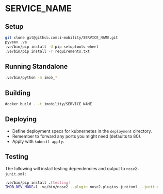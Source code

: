 SERVICE_NAME
============

Setup
-----
```bash
git clone git@github.com:i-mobility/SERVICE_NAME.git
pyvenv .ve
.ve/bin/pip install -U pip setuptools wheel
.ve/bin/pip install -r requirements.txt
```

Running Standalone
------------------
```bash
.ve/bin/python -m imob_*
```

Building
--------
```bash
docker build . -t imobility/SERVICE_NAME
```

Deploying
---------
* Define deployment specs for kubnernetes in the `deployment` directory.
* Remember to forward any ports you might need (defaults to 80).
* Apply with `kubectl apply`.


Testing
-------
The following will install testing dependencies and output to `nose2-junit.xml`:

```bash
.ve/bin/pip install .[testing]
IMOB_DEV_MODE=1 .ve/bin/nose2 --plugin nose2.plugins.junitxml --junit-xml --coverage SERVICE_NAME --with-coverage
```
